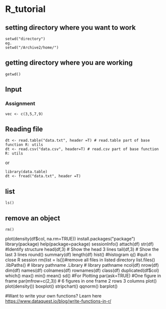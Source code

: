 #  R_tutorial

## setting directory where you want to work
```
setwd("directory")
eg.
setwd("/Archive2/home/")
```
## getting directory where you are working
```
getwd()
```

## Input
### Assignment
```
vec <- c(3,5,7,9)
```

## Reading file
```
dt <- read.table("data.txt", header =T) # read.table part of base function R: utils
dt <- read.csv("data.csv", header=T) # read.csv part of base function R: utils
```

or

```
library(data.table)
dt <- fread("data.txt", header =T)
```

## list
```
ls()
```

## remove an object
```
rm()
```
	
plot(density(df$col, na.rm=TRUE))				
install.packages("package")				
library(package)
help(package=package)
sessionInfo()
attach(df)
str(df) #Identify structure
head(df,3) # Show the head 3 lines
tail(df,3) # Show the last 3 lines
round()
summary(df)
length(df)
hist() #histogram
q() #quit n close R session			
rm(list = ls())#remove all files in listed directory
list.files()
.libPaths()		# library pathname
.Library	# library pathname
ncol(df)
nrow(df)
dim(df)
names(df)
colnames(df)
rownames(df)
class(df)
duplicated(df$col)
which()
max()
min()
mean()
sd()
#For Plotting
par(ask=TRUE) #One figure in frame
par(mfrow=c(2,3)) # 6 figures in one frame 2 rows 3 columns
plot()
plot(density())
boxplot()
stripchart()
qqnorm()
barplot()


#Want to write your own functions? Learn here
https://www.dataquest.io/blog/write-functions-in-r/

